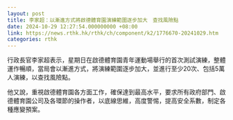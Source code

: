 ```yaml
---
layout: post
title: 李家超：以漸進方式將啟德體育園演練範圍逐步加大　查找風險點
date: 2024-10-29 12:27:54.000000000 +08:00
link: https://news.rthk.hk/rthk/ch/component/k2/1776670-20241029.htm
categories: rthk
---
```


行政長官李家超表示，星期日在啟德體育園青年運動場舉行的首次測試演練，整體運作暢順，當局會以漸進方式，將演練範圍逐步加大，並進行至少20次、包括5萬人演練，以查找風險點。

他又說，重視啟德體育園各方面工作，確保達到最高水平，要求所有政府部門、啟德體育園公司及各環節的操作者，以底線思維，高度警惕，提高安全系數，制定各種應變預案。
